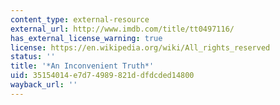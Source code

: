 ```yaml
---
content_type: external-resource
external_url: http://www.imdb.com/title/tt0497116/
has_external_license_warning: true
license: https://en.wikipedia.org/wiki/All_rights_reserved
status: ''
title: '*An Inconvenient Truth*'
uid: 35154014-e7d7-4989-821d-dfdcded14800
wayback_url: ''
---
```

